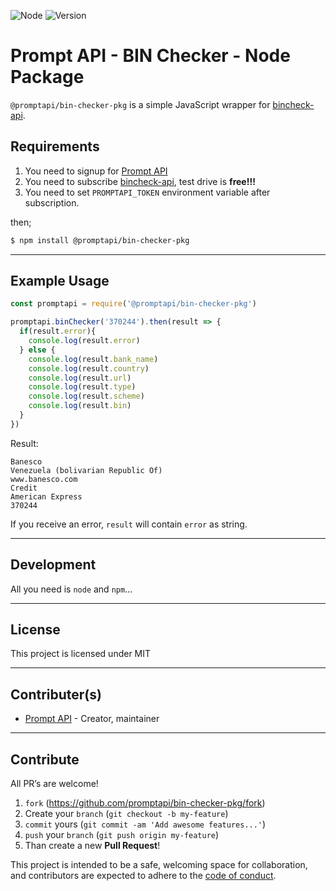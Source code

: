 ![Node](https://img.shields.io/badge/node-10.10.0-green.svg)
![Version](https://img.shields.io/badge/version-0.1.2-orange.svg)

# Prompt API - BIN Checker - Node Package

`@promptapi/bin-checker-pkg` is a simple JavaScript wrapper for [bincheck-api][bincheck-api].

## Requirements

1. You need to signup for [Prompt API][promptapi-signup]
1. You need to subscribe [bincheck-api][bincheck-api], test drive is **free!!!**
1. You need to set `PROMPTAPI_TOKEN` environment variable after subscription.

then;

```bash
$ npm install @promptapi/bin-checker-pkg
```

---

## Example Usage

```javascript
const promptapi = require('@promptapi/bin-checker-pkg')

promptapi.binChecker('370244').then(result => {
  if(result.error){
    console.log(result.error)
  } else {
    console.log(result.bank_name)
    console.log(result.country)
    console.log(result.url)
    console.log(result.type)
    console.log(result.scheme)
    console.log(result.bin)
  }
})
```

Result:

    Banesco
    Venezuela (bolivarian Republic Of)
    www.banesco.com
    Credit
    American Express
    370244

If you receive an error, `result` will contain `error` as string.

---

## Development

All you need is `node` and `npm`...

---

## License

This project is licensed under MIT

---

## Contributer(s)

* [Prompt API](https://github.com/promptapi) - Creator, maintainer

---

## Contribute

All PR’s are welcome!

1. `fork` (https://github.com/promptapi/bin-checker-pkg/fork)
1. Create your `branch` (`git checkout -b my-feature`)
1. `commit` yours (`git commit -am 'Add awesome features...'`)
1. `push` your `branch` (`git push origin my-feature`)
1. Than create a new **Pull Request**!

This project is intended to be a safe,
welcoming space for collaboration, and contributors are expected to adhere to
the [code of conduct][coc].

[promptapi-signup]: https://promptapi.com/#signup-form
[bincheck-api]:     https://promptapi.com/marketplace/description/bincheck-api
[coc]:              https://github.com/promptapi/bin-checker-pkg/blob/main/CODE_OF_CONDUCT.md
